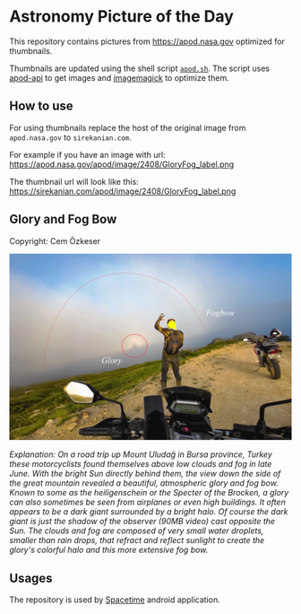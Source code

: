 # Astronomy Picture of the Day

This repository contains pictures from https://apod.nasa.gov optimized for thumbnails.

Thumbnails are updated using the shell script [`apod.sh`](apod.sh). The script
uses [apod-api](https://github.com/nasa/apod-api) to get images and [imagemagick](https://imagemagick.org) to
optimize them.

## How to use

For using thumbnails replace the host of the original image from `apod.nasa.gov` to `sirekanian.com`.

For example if you have an image with url:<br>
https://apod.nasa.gov/apod/image/2408/GloryFog_label.png

The thumbnail url will look like this:<br>
https://sirekanian.com/apod/image/2408/GloryFog_label.png

## Glory and Fog Bow

Copyright: Cem Özkeser

[![the picture of the day][1]][2]

_Explanation: On a road trip up Mount Uludağ in Bursa province, Turkey these motorcyclists found themselves above low clouds and fog in late June. With the bright Sun directly behind them, the view down the side of the great mountain revealed a beautiful, atmospheric glory and fog bow. Known to some as the heiligenschein or the Specter of the Brocken, a glory can also sometimes be seen from airplanes or even high buildings. It often appears to be a dark giant surrounded by a bright halo. Of course the dark giant is just the shadow of the observer (90MB video) cast opposite the Sun. The clouds and fog are composed of very small water droplets, smaller than rain drops, that refract and reflect sunlight to create the glory's colorful halo and this more extensive fog bow._

## Usages

The repository is used by [Spacetime][3] android application.

[1]: image/2408/GloryFog_label.png

[2]: https://apod.nasa.gov/apod/image/2408/GloryFog_label.png

[3]: https://github.com/sirekanian/spacetime
